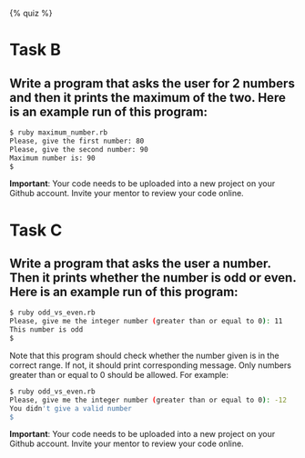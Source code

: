 {% quiz %}

# Task B

## Write a program that asks the user for 2 numbers and then it prints the maximum of the two. Here is an example run of this program:
``` bash
$ ruby maximum_number.rb
Please, give the first number: 80
Please, give the second number: 90
Maximum number is: 90
$
```

**Important**: Your code needs to be uploaded into a new project on your Github account. Invite your mentor to review your code online.

# Task C

## Write a program that asks the user a number. Then it prints whether the number is odd or even. Here is an example run of this program:

``` bash
$ ruby odd_vs_even.rb
Please, give me the integer number (greater than or equal to 0): 11
This number is odd
$
```

Note that this program should check whether the number given is in the correct range. If not, it should print corresponding message. Only 
numbers greater than or equal to 0 should be allowed.
For example:

``` bash
$ ruby odd_vs_even.rb
Please, give me the integer number (greater than or equal to 0): -12
You didn't give a valid number
$
```

**Important**: Your code needs to be uploaded into a new project on your Github account. Invite your mentor to review your code online.
